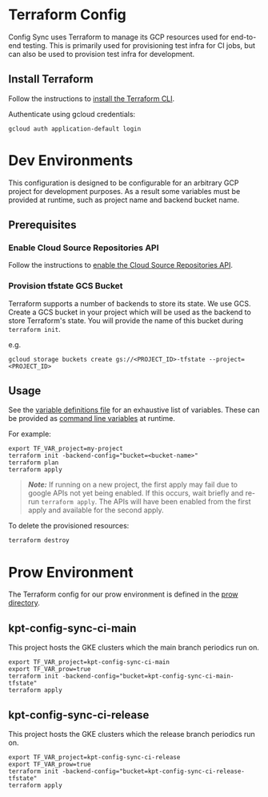 # Terraform Config

Config Sync uses Terraform to manage its GCP resources
used for end-to-end testing. This is primarily used for provisioning
test infra for CI jobs, but can also be used to provision test infra for
development.

## Install Terraform

Follow the instructions to [install the Terraform CLI].

Authenticate using gcloud credentials:
```shell
gcloud auth application-default login
```

# Dev Environments

This configuration is designed to be configurable for an arbitrary GCP project
for development purposes.
As a result some variables must be provided at runtime, such as project name
and backend bucket name.

## Prerequisites

### Enable Cloud Source Repositories API

Follow the instructions to [enable the Cloud Source Repositories API].

### Provision tfstate GCS Bucket

Terraform supports a number of backends to store its state. We use GCS.
Create a GCS bucket in your project which will be used as the backend to store
Terraform's state. You will provide the name of this bucket during `terraform init`.

e.g.
```shell
gcloud storage buckets create gs://<PROJECT_ID>-tfstate --project=<PROJECT_ID>
```

## Usage

See the [variable definitions file] for an exhaustive list of variables.
These can be provided as [command line variables] at runtime.

For example:
```shell
export TF_VAR_project=my-project
terraform init -backend-config="bucket=<bucket-name>"
terraform plan
terraform apply
```

> **_Note:_**
If running on a new project, the first apply may fail due to google APIs not yet
being enabled. If this occurs, wait briefly and re-run `terraform apply`.
The APIs will have been enabled from the first apply and available for the
second apply.

To delete the provisioned resources:
```shell
terraform destroy
```

# Prow Environment

The Terraform config for our prow environment is defined in the [prow directory].

## kpt-config-sync-ci-main

This project hosts the GKE clusters which the main branch periodics run on.

```shell
export TF_VAR_project=kpt-config-sync-ci-main
export TF_VAR_prow=true
terraform init -backend-config="bucket=kpt-config-sync-ci-main-tfstate"
terraform apply
```

## kpt-config-sync-ci-release

This project hosts the GKE clusters which the release branch periodics run on.

```shell
export TF_VAR_project=kpt-config-sync-ci-release
export TF_VAR_prow=true
terraform init -backend-config="bucket=kpt-config-sync-ci-release-tfstate"
terraform apply
```


[enable the Cloud Source Repositories API]: https://cloud.google.com/source-repositories/docs/create-code-repository#before-you-begin
[variable definitions file]: ./variables.tf
[command line variables]: https://www.terraform.io/language/values/variables#variables-on-the-command-line
[install the Terraform CLI]: https://learn.hashicorp.com/tutorials/terraform/install-cli
[prow directory]: ./prow
